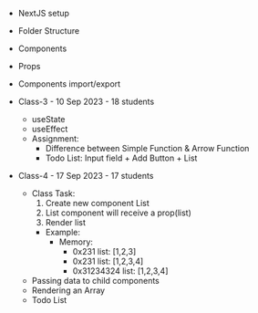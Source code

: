- NextJS setup
- Folder Structure
- Components
- Props
- Components import/export

- Class-3 - 10 Sep 2023 - 18 students

  - useState
  - useEffect
  - Assignment:
    - Difference between Simple Function & Arrow Function
    - Todo List: Input field + Add Button + List

- Class-4 - 17 Sep 2023 - 17 students
  - Class Task:
    1. Create new component List
    2. List component will receive a prop(list)
    3. Render list
    - Example:
      - Memory:
        - 0x231 list: [1,2,3]
        - 0x231 list: [1,2,3,4]
        - 0x31234324 list: [1,2,3,4]
  - Passing data to child components
  - Rendering an Array
  - Todo List

